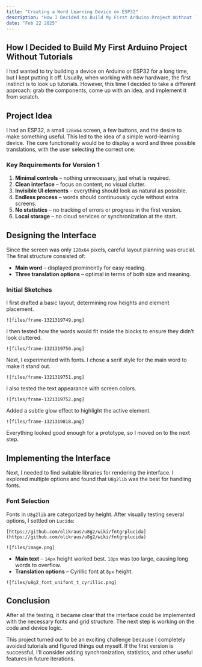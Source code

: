 ```yaml
---
title: "Creating a Word Learning Device on ESP32"
description: "How I Decided to Build My First Arduino Project Without Tutorials."
date: "Feb 22 2025"
---
```


## How I Decided to Build My First Arduino Project Without Tutorials

I had wanted to try building a device on Arduino or ESP32 for a long time, but I kept putting it off. Usually, when working with new hardware, the first instinct is to look up tutorials. However, this time I decided to take a different approach: grab the components, come up with an idea, and implement it from scratch.

## Project Idea

I had an ESP32, a small `128x64` screen, a few buttons, and the desire to make something useful. This led to the idea of a simple word-learning device. The core functionality would be to display a word and three possible translations, with the user selecting the correct one.

### Key Requirements for Version 1

1. **Minimal controls** – nothing unnecessary, just what is required.
2. **Clean interface** – focus on content, no visual clutter.
3. **Invisible UI elements** – everything should look as natural as possible.
4. **Endless process** – words should continuously cycle without extra screens.
5. **No statistics** – no tracking of errors or progress in the first version.
6. **Local storage** – no cloud services or synchronization at the start.

## Designing the Interface

Since the screen was only `128x64` pixels, careful layout planning was crucial. The final structure consisted of:

- **Main word** – displayed prominently for easy reading.
- **Three translation options** – optimal in terms of both size and meaning.

### Initial Sketches

I first drafted a basic layout, determining row heights and element placement.

```plaintext
![files/frame-1321319749.png]
```

I then tested how the words would fit inside the blocks to ensure they didn’t look cluttered.

```plaintext
![files/frame-1321319750.png]
```

Next, I experimented with fonts. I chose a serif style for the main word to make it stand out.

```plaintext
![files/frame-1321319751.png]
```

I also tested the text appearance with screen colors.

```plaintext
![files/frame-1321319752.png]
```

Added a subtle glow effect to highlight the active element.

```plaintext
![files/frame-1321319818.png]
```

Everything looked good enough for a prototype, so I moved on to the next step.

## Implementing the Interface

Next, I needed to find suitable libraries for rendering the interface. I explored multiple options and found that `U8g2lib` was the best for handling fonts.

### Font Selection

Fonts in `U8g2lib` are categorized by height. After visually testing several options, I settled on `Lucida`:

```plaintext
[https://github.com/olikraus/u8g2/wiki/fntgrplucida](https://github.com/olikraus/u8g2/wiki/fntgrplucida)
```

```plaintext
![files/image.png]
```

- **Main text** – `14px` height worked best. `18px` was too large, causing long words to overflow.
- **Translation options** – Cyrillic font at `8px` height.

```plaintext
![files/u8g2_font_unifont_t_cyrillic.png]
```

## Conclusion

After all the testing, it became clear that the interface could be implemented with the necessary fonts and grid structure. The next step is working on the code and device logic.

This project turned out to be an exciting challenge because I completely avoided tutorials and figured things out myself. If the first version is successful, I’ll consider adding synchronization, statistics, and other useful features in future iterations.

